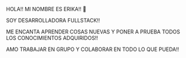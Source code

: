 HOLA!! MI NOMBRE ES ERIKA!! 👋
                                                              
SOY DESARROLLADORA FULLSTACK!!


ME ENCANTA APRENDER COSAS NUEVAS Y PONER A PRUEBA TODOS LOS CONOCIMIENTOS ADQUIRIDOS!!

AMO TRABAJAR EN GRUPO Y COLABORAR EN TODO LO QUE PUEDA!!

